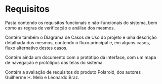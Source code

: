 # Requisitos

Pasta contendo os requisitos funcionais e não-funcionais do sistema, bem como as regras de verificação e análise dos mesmos. 

Contém também o Diagrama de Casos de Uso do projeto e uma descrição detalhada dos mesmos, contendo o fluxo principal e, em alguns casos, fluxo alternativo destes casos.

Contém ainda um documento com o protótipo da interface, com um mapa de navegação e protótipos das telas do sistema.

Contém a avaliação de requisitos do produto Polaroid, dos autores Guilherme H. Melo e Leonardo Braz.
